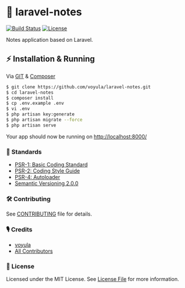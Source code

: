 # 💜 laravel-notes

[![Build Status][ico-travis]][link-travis]
[![License][ico-license]][link-license]

Notes application based on Laravel.

## ⚡ Installation & Running

Via [GIT](https://git-scm.com/) & [Composer](https://getcomposer.org/)

```bash
$ git clone https://github.com/voyula/laravel-notes.git
$ cd laravel-notes
$ composer install
$ cp .env.example .env
$ vi .env
$ php artisan key:generate
$ php artisan migrate --force
$ php artisan serve
```

Your app should now be running on [http://localhost:8000/](http://localhost:8000/)

### 📜 Standards

- [PSR-1: Basic Coding Standard](https://www.php-fig.org/psr/psr-1/)
- [PSR-2: Coding Style Guide](https://www.php-fig.org/psr/psr-2/)
- [PSR-4: Autoloader](https://www.php-fig.org/psr/psr-4/)
- [Semantic Versioning 2.0.0](https://semver.org/)

### 🛠 Contributing

See [CONTRIBUTING](CONTRIBUTING.md) file for details.

### 🎙 Credits

- [voyula](https://github.com/voyula)
- [All Contributors](../../contributors)

### 📌 License

Licensed under the MIT License. See [License File](LICENSE.md) for more information.

[ico-travis]: https://img.shields.io/travis/voyula/websocket-chat/master.svg?longCache=true&style=flat-square

[ico-license]: https://img.shields.io/packagist/l/voyula/validate.svg?longCache=true&style=flat-square


[link-travis]: https://travis-ci.org/voyula/simple-chrome-extension

[link-license]: LICENSE.md
